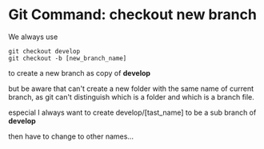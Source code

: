 # Git Command: checkout new branch

We always use 
```
git checkout develop
git checkout -b [new_branch_name]
```
to create a new branch as copy of **develop**

but be aware that can't create a new folder with the same name of current branch, as git can't distinguish which is a folder and which is a branch file.

especial I always want to create develop/[tast_name] to be a sub branch of **develop**

then have to change to other names...
